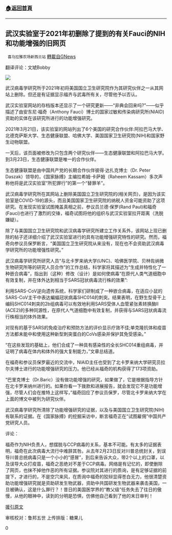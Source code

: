 ###  [:house:返回首頁](https://github.com/ourhimalayas/txt)
---

## 武汉实验室于2021年初删除了提到的有关Fauci的NIH和功能增强的旧网页
` 喜马拉雅农场新西兰站` [轉載自GNews](https://gnews.org/zh-hans/1250544/)

翻译评论：文虓Bobby

![]()![](https://gnews-media-offload.s3.amazonaws.com/wp-content/uploads/2021/05/17073855/051708.png)

武汉病毒学研究所于2021年初将美国国立卫生研究院作为其研究伙伴之一从其网站上删除。但还是有证据显示福齐与武毒所有关，尽管他予以否认。

武汉实验室网站的存档版本还显示了一个研究更新——“非典会回来吗?”——似乎描述了由安东尼·福奇（Anthony Fauci）博士的国家过敏和传染病研究所(NIAID)资助的实体在该研究所进行的功能增强研究。

2021年3月21日，该实验室的网站列出了6个美国的研究合作伙伴:阿拉巴马大学、北德克萨斯大学、生态健康联盟、哈佛大学、美国国家卫生研究院(NIH)和国家野生动物联盟。

一天后，该页面被修改为只包含两个研究伙伴——生态健康联盟和阿拉巴马大学。到3月23日，生态健康联盟是唯一的合作伙伴。

生态健康联盟是由中国共产党的长期合作伙伴彼得·达扎克博士（Dr. Peter Daszak）领导的，《国家脉搏》主编拉希姆·卡萨姆（Raheem Kassam）多次声称他将是武汉实验室“所犯罪行”的第一个“替罪羊”。

武汉病毒学研究所在其网站上删除美国国立卫生研究院的(相关网页)，是因为该实验室是COVID-19的源头，而且美国国家卫生研究院的纳税人资金可能资助了这项研究。在发现实验室试图掩盖真相之前，参议员兰德·保罗(Rand Paul)和福奇(Fauci)也进行了激烈的交锋，福奇试图将他的组织与武汉实验室拉开距离（洗脱嫌疑）。

除了与美国国立卫生研究院和武汉病毒学研究所建立工作关系外，该网站上现已删除的帖子还详细介绍了武汉实验室进行的具有功能增强研究特性的研究。然而，福奇向参议员保罗断言，“美国国立卫生研究院从来没有，现在也不会资助武汉病毒学研究所的功能增强性研究。”

武汉病毒学研究所研究人员“与北卡罗来纳大学(UNC)、哈佛医学院、贝林佐纳微生物研究所等的研究人员合作”的工作总结，科学家将其描述为“生成并特性化了一种嵌合病毒”，指出到（这种）修改（设计）是如何使病毒“在原代人类气道细胞中有效复制，并在体外达到相当于SARS冠状病毒流行株的效果”:

利用SARS-CoV逆向遗传系统，科学家们研制成了一种嵌合病毒，在适应小鼠的SARS-CoV主干中表达蝙蝠冠状病毒SHC014的刺突。结果表明，在野生型骨干上编码SHC014刺突的2b组病毒可以有效地利用SARS受体人血管紧张素转换酶II (ACE2)的多种同源性，在原代人气道细胞中有效复制，并获得与SARS冠状病毒流行株相当的体外效果。

对现有的基于SARS的免疫治疗和预防方法的评价显示疗效不佳;单克隆抗体和疫苗方法都未能中和使用这种新型刺突蛋白的CoVs感染并保护其免受感染。”

“在这些发现的基础上，他们合成了一种具有感染性的全长SHC014重组病毒，并证明了病毒在体内和体外的强大复制能力，”文章总结道。

在福奇和参议员保罗最近的交流中，NIAID主任也受到了北卡罗来纳大学研究员拉尔夫博士进行的功能增强研究的压力。他已经从福奇的机构获得了173项资助。

“巴里克博士（Dr.Baric）没有做功能增强的研究，如果做了，它是根据指导方针在北卡罗来纳州进行的。如果你看一下拨款和进展报告，就会发现它不是功能增强，尽管人们会在推特上这样写，”福奇回应了参议员保罗，尽管北卡罗来纳大学在上面的博文中被列为研究伙伴。

武汉病毒学研究所清除了功能增强研究的证据，以及与美国国立卫生研究院(NIH)有联系的证据。在《国家脉搏》的挖掘采访中，断言福奇正在“试图雇佣”中国共产党研究人员。

评论：

福奇作为NIH负责人，想摆脱与CCP病毒的关系，基本不可能。有太多的证据表明，福奇在此次病毒大流行中难辞其咎。从去年2月23日反对川普总统封关，到误导川普总统病毒只是一个小小的“感冒”，到后来告诉大众，带2个以上的口罩，以及误导大众打疫苗，福奇之恶绝对不差于CCP病毒。网络是有记忆的，即使删除了网页，也抹不掉他作恶的所有证据。参议院对其进行的质询，是有足够证据的前提下，才进行的，不是空穴来风，在质询中福奇的狡辩显得苍白无力，他很清楚资助功能增强研究就是资助研发生物武器，资助中共国研发生物武器来袭击美国，一旦被确认，这是什么罪行？！昔日的美国医学界的“教父级”任务失去了往日的傲慢，从他的眼神中，读到的分明是恐惧，仿佛他自己看到了他的末日审判！

[援引原文](https://thenationalpulse.com/exclusive/wuhan-lab-erases-nih-ties-gof-research/)

审核校对：鲁邦五世
上传排版：糖果儿

0

